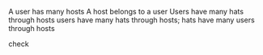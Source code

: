 A user has many hosts
A host belongs to a user
Users have many hats through hosts
users have many hats through hosts; hats have many users through hosts

check
